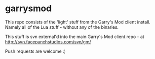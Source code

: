 garrysmod
=========

This repo consists of the 'light' stuff from the Garry's Mod client install. Namely all of the Lua stuff - without any of the binaries.

This stuff is svn external'd into the main Garry's Mod client repo - at http://svn.facepunchstudios.com/svn/gm/

Push requests are welcome :)
